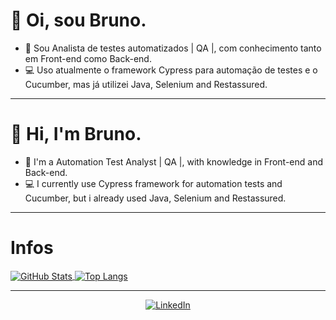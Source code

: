 <h1>👋 Oi, sou Bruno.</h1>

- 📝 Sou Analista de testes automatizados | QA |, com conhecimento tanto em Front-end como Back-end.
- 💻 Uso atualmente o framework Cypress para automação de testes e o Cucumber, mas já utilizei Java, Selenium and Restassured.

<hr />

<h1>👋 Hi, I'm Bruno.</h1>

- 📝 I'm a Automation Test Analyst | QA |, with knowledge in Front-end and Back-end.
- 💻 I currently use Cypress framework for automation tests and Cucumber, but i already used Java, Selenium and Restassured.

<hr />

<h1>Infos</h1>
<div>
  <a href="https://github.com/Bruninho2104/github-readme-stats">
    <img align="center" src="https://github-readme-stats.vercel.app/api?username=Bruninho2104&theme=tokyonight&show_icons=true&count_private=true&include_all_commits=true" alt="GitHub Stats">
  </a>
  <a href="https://github.com/Bruninho2104/github-readme-stats">
    <img align="center" src="https://github-readme-stats.vercel.app/api/top-langs/?username=Bruninho2104&theme=tokyonight&layout=compact" alt="Top Langs">
  </a>
</div>
<hr />

<div align="center">
  <a href="https://www.linkedin.com/in/bruno-de-araujo-tabatini-2465b520b/">
    <img src="https://img.shields.io/badge/LinkedIn-0077B5?style=for-the-badge&logo=linkedin&logoColor=white" alt="LinkedIn">
  </a>
</div>